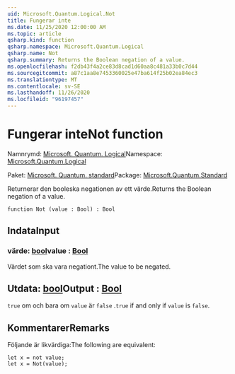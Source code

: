 ```yaml
---
uid: Microsoft.Quantum.Logical.Not
title: Fungerar inte
ms.date: 11/25/2020 12:00:00 AM
ms.topic: article
qsharp.kind: function
qsharp.namespace: Microsoft.Quantum.Logical
qsharp.name: Not
qsharp.summary: Returns the Boolean negation of a value.
ms.openlocfilehash: f2db43f4a2ce83d8cad1d60aa8c481a33b0c7d44
ms.sourcegitcommit: a87c1aa8e7453360025e47ba614f25b02ea84ec3
ms.translationtype: MT
ms.contentlocale: sv-SE
ms.lasthandoff: 11/26/2020
ms.locfileid: "96197457"
---
```

# <a name="not-function"></a><span data-ttu-id="36338-102">Fungerar inte</span><span class="sxs-lookup"><span data-stu-id="36338-102">Not function</span></span>

<span data-ttu-id="36338-103">Namnrymd: [Microsoft. Quantum. Logical](xref:Microsoft.Quantum.Logical)</span><span class="sxs-lookup"><span data-stu-id="36338-103">Namespace: [Microsoft.Quantum.Logical](xref:Microsoft.Quantum.Logical)</span></span>

<span data-ttu-id="36338-104">Paket: [Microsoft. Quantum. standard](https://nuget.org/packages/Microsoft.Quantum.Standard)</span><span class="sxs-lookup"><span data-stu-id="36338-104">Package: [Microsoft.Quantum.Standard](https://nuget.org/packages/Microsoft.Quantum.Standard)</span></span>


<span data-ttu-id="36338-105">Returnerar den booleska negationen av ett värde.</span><span class="sxs-lookup"><span data-stu-id="36338-105">Returns the Boolean negation of a value.</span></span>

```qsharp
function Not (value : Bool) : Bool
```


## <a name="input"></a><span data-ttu-id="36338-106">Indata</span><span class="sxs-lookup"><span data-stu-id="36338-106">Input</span></span>

### <a name="value--bool"></a><span data-ttu-id="36338-107">värde: [bool](xref:microsoft.quantum.lang-ref.bool)</span><span class="sxs-lookup"><span data-stu-id="36338-107">value : [Bool](xref:microsoft.quantum.lang-ref.bool)</span></span>

<span data-ttu-id="36338-108">Värdet som ska vara negationt.</span><span class="sxs-lookup"><span data-stu-id="36338-108">The value to be negated.</span></span>



## <a name="output--bool"></a><span data-ttu-id="36338-109">Utdata: [bool](xref:microsoft.quantum.lang-ref.bool)</span><span class="sxs-lookup"><span data-stu-id="36338-109">Output : [Bool](xref:microsoft.quantum.lang-ref.bool)</span></span>

<span data-ttu-id="36338-110">`true` om och bara om `value` är `false` .</span><span class="sxs-lookup"><span data-stu-id="36338-110">`true` if and only if `value` is `false`.</span></span>

## <a name="remarks"></a><span data-ttu-id="36338-111">Kommentarer</span><span class="sxs-lookup"><span data-stu-id="36338-111">Remarks</span></span>

<span data-ttu-id="36338-112">Följande är likvärdiga:</span><span class="sxs-lookup"><span data-stu-id="36338-112">The following are equivalent:</span></span>

```Q#
let x = not value;
let x = Not(value);
```